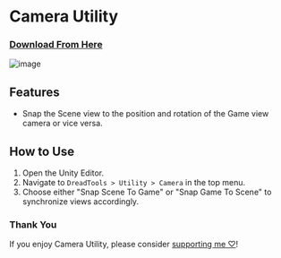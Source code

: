 # Camera Utility

### [Download From Here](https://vpm.dreadscripts.com/)

![image](https://i.imgur.com/5fow365.gif)

## Features
- Snap the Scene view to the position and rotation of the Game view camera or vice versa.

## How to Use
1. Open the Unity Editor.
2. Navigate to `DreadTools > Utility > Camera` in the top menu.
3. Choose either "Snap Scene To Game" or "Snap Game To Scene" to synchronize views accordingly.

### Thank You
If you enjoy Camera Utility, please consider [supporting me ♡](https://ko-fi.com/Dreadrith)!
